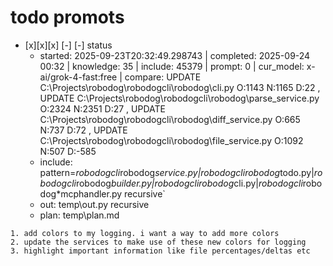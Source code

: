 

# todo  promots
- [x][x][x] [-] [-] status
  - started: 2025-09-23T20:32:49.298743 | completed: 2025-09-24 00:32 | knowledge: 35 | include: 45379 | prompt: 0 | cur_model: x-ai/grok-4-fast:free | compare: UPDATE C:\Projects\robodog\robodogcli\robodog\cli.py O:1143 N:1165 D:22 , UPDATE C:\Projects\robodog\robodogcli\robodog\parse_service.py O:2324 N:2351 D:27 , UPDATE C:\Projects\robodog\robodogcli\robodog\diff_service.py O:665 N:737 D:72 , UPDATE C:\Projects\robodog\robodogcli\robodog\file_service.py O:1092 N:507 D:-585 
  - include: pattern=*robodogcli*robodog*service.py|*robodogcli*robodog*todo.py|*robodogcli*robodog*builder.py|*robodogcli*robodog*cli.py|*robodogcli*robodog*mcphandler.py    recursive`
  - out: temp\out.py recursive
  - plan: temp\plan.md
```knowledge
1. add colors to my logging. i want a way to add more colors 
2. update the services to make use of these new colors for logging
3. highlight important information like file percentages/deltas etc
```
